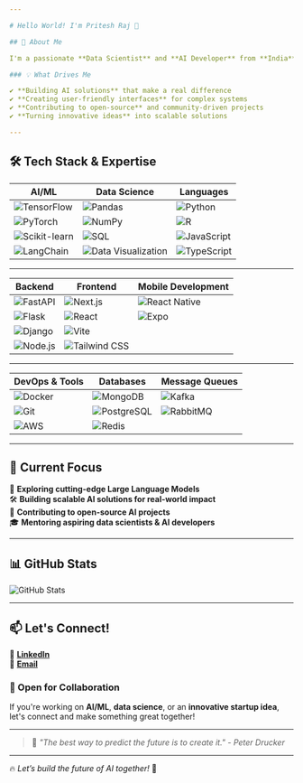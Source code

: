 ```yaml
---

# Hello World! I'm Pritesh Raj 👋  

## 🚀 About Me  

I'm a passionate **Data Scientist** and **AI Developer** from **India**, on a mission to leverage technology for **human advancement**. Think of me as an **AI architect** who builds bridges between complex algorithms and real-world solutions.  

### 💡 What Drives Me  

✔️ **Building AI solutions** that make a real difference  
✔️ **Creating user-friendly interfaces** for complex systems  
✔️ **Contributing to open-source** and community-driven projects  
✔️ **Turning innovative ideas** into scalable solutions  

---
```


## 🛠️ Tech Stack & Expertise  

| **AI/ML** | **Data Science** | **Languages** |
|-----------|----------------|--------------|
| ![TensorFlow](https://img.shields.io/badge/TensorFlow-FF6F00?style=flat&logo=tensorflow&logoColor=white) | ![Pandas](https://img.shields.io/badge/Pandas-150458?style=flat&logo=pandas&logoColor=white) | ![Python](https://img.shields.io/badge/Python-3776AB?style=flat&logo=python&logoColor=white) |
| ![PyTorch](https://img.shields.io/badge/PyTorch-EE4C2C?style=flat&logo=pytorch&logoColor=white) | ![NumPy](https://img.shields.io/badge/NumPy-013243?style=flat&logo=numpy&logoColor=white) | ![R](https://img.shields.io/badge/R-276DC3?style=flat&logo=r&logoColor=white) |
| ![Scikit-learn](https://img.shields.io/badge/Scikit--learn-F7931E?style=flat&logo=scikitlearn&logoColor=white) | ![SQL](https://img.shields.io/badge/SQL-4479A1?style=flat&logo=mysql&logoColor=white) | ![JavaScript](https://img.shields.io/badge/JavaScript-F7DF1E?style=flat&logo=javascript&logoColor=black) |
| ![LangChain](https://img.shields.io/badge/LangChain-005571?style=flat) | ![Data Visualization](https://img.shields.io/badge/Data%20Visualization-D3.js-FF4088?style=flat) | ![TypeScript](https://img.shields.io/badge/TypeScript-3178C6?style=flat&logo=typescript&logoColor=white) |

---

| **Backend** | **Frontend** | **Mobile Development** |
|------------|------------|------------------|
| ![FastAPI](https://img.shields.io/badge/FastAPI-009688?style=flat&logo=fastapi&logoColor=white) | ![Next.js](https://img.shields.io/badge/Next.js-000000?style=flat&logo=next.js&logoColor=white) | ![React Native](https://img.shields.io/badge/React%20Native-61DAFB?style=flat&logo=react&logoColor=black) |
| ![Flask](https://img.shields.io/badge/Flask-000000?style=flat&logo=flask&logoColor=white) | ![React](https://img.shields.io/badge/React-61DAFB?style=flat&logo=react&logoColor=black) | ![Expo](https://img.shields.io/badge/Expo-000020?style=flat&logo=expo&logoColor=white) |
| ![Django](https://img.shields.io/badge/Django-092E20?style=flat&logo=django&logoColor=white) | ![Vite](https://img.shields.io/badge/Vite-646CFF?style=flat&logo=vite&logoColor=white) | |
| ![Node.js](https://img.shields.io/badge/Node.js-43853D?style=flat&logo=node.js&logoColor=white) | ![Tailwind CSS](https://img.shields.io/badge/TailwindCSS-38B2AC?style=flat&logo=tailwindcss&logoColor=white) | |

---

| **DevOps & Tools** | **Databases** | **Message Queues** |
|------------------|-------------|----------------|
| ![Docker](https://img.shields.io/badge/Docker-2496ED?style=flat&logo=docker&logoColor=white) | ![MongoDB](https://img.shields.io/badge/MongoDB-47A248?style=flat&logo=mongodb&logoColor=white) | ![Kafka](https://img.shields.io/badge/Kafka-231F20?style=flat&logo=apachekafka&logoColor=white) |
| ![Git](https://img.shields.io/badge/Git-F05032?style=flat&logo=git&logoColor=white) | ![PostgreSQL](https://img.shields.io/badge/PostgreSQL-336791?style=flat&logo=postgresql&logoColor=white) | ![RabbitMQ](https://img.shields.io/badge/RabbitMQ-FF6600?style=flat&logo=rabbitmq&logoColor=white) |
| ![AWS](https://img.shields.io/badge/AWS-232F3E?style=flat&logo=amazonaws&logoColor=white) | ![Redis](https://img.shields.io/badge/Redis-DC382D?style=flat&logo=redis&logoColor=white) | |

---

## 🌱 Current Focus  

🚀 **Exploring cutting-edge Large Language Models**  
🛠️ **Building scalable AI solutions for real-world impact**  
📢 **Contributing to open-source AI projects**  
🎓 **Mentoring aspiring data scientists & AI developers**  

---

## 📊 GitHub Stats  

![GitHub Stats](https://github-readme-stats.vercel.app/api?username=priteshraj&show_icons=true&theme=radical)  

---

## 📫 Let's Connect!  

💼 **[LinkedIn](https://www.linkedin.com/in/priteshraj/)**  
📧 **[Email](mailto:priteshraj41@gmail.com)**  

### 💬 Open for Collaboration  

If you're working on **AI/ML**, **data science**, or an **innovative startup idea**, let's connect and make something great together!  

---

> 📝 *"The best way to predict the future is to create it." - Peter Drucker*  

---

🔥 *Let’s build the future of AI together!* 🚀
